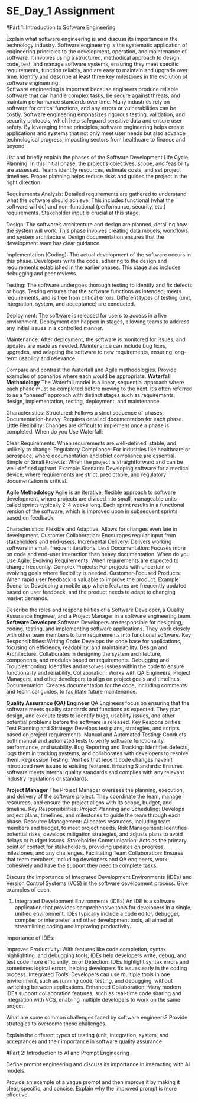 # SE_Day_1 Assignment
#Part 1: Introduction to Software Engineering

Explain what software engineering is and discuss its importance in the technology industry. 
Software engineering is the systematic application of engineering principles to the development, operation, and maintenance of software.
It involves using a structured, methodical approach to design, code, test, and manage software systems, ensuring they meet specific requirements,
function reliably, and are easy to maintain and upgrade over time. Identify and describe at least three key milestones in the evolution of software engineering.  
Software engineering is important because engineers produce reliable software that can handle complex tasks, be secure against threats, and maintain performance standards over time.
Many industries rely on software for critical functions, and any errors or vulnerabilities can be costly. Software engineering emphasizes rigorous testing, validation, 
and security protocols, which help safeguard sensitive data and ensure user safety. By leveraging these principles, software engineering helps create applications and systems 
that not only meet user needs but also advance technological progress, impacting sectors from healthcare to finance and beyond.

List and briefly explain the phases of the Software Development Life Cycle.
Planning: In this initial phase, the project’s objectives, scope, and feasibility are assessed. Teams identify resources, estimate costs, 
and set project timelines. Proper planning helps reduce risks and guides the project in the right direction.

Requirements Analysis: Detailed requirements are gathered to understand what the software should achieve. This includes functional (what the software will do) 
and non-functional (performance, security, etc.) requirements. Stakeholder input is crucial at this stage.

Design: The software’s architecture and design are planned, detailing how the system will work. This phase involves creating data models, workflows,
and system architecture. Design documentation ensures that the development team has clear guidance.

Implementation (Coding): The actual development of the software occurs in this phase. Developers write the code, adhering to the design and
requirements established in the earlier phases. This stage also includes debugging and peer reviews.

Testing: The software undergoes thorough testing to identify and fix defects or bugs. Testing ensures that the software functions as intended,
meets requirements, and is free from critical errors. Different types of testing (unit, integration, system, and acceptance) are conducted.

Deployment: The software is released for users to access in a live environment. Deployment can happen in stages,
allowing teams to address any initial issues in a controlled manner.

Maintenance: After deployment, the software is monitored for issues, and updates are made as needed. Maintenance can include bug fixes,
upgrades, and adapting the software to new requirements, ensuring long-term usability and relevance.


Compare and contrast the Waterfall and Agile methodologies. Provide examples of scenarios where each would be appropriate.
**Waterfall Methodology**
The Waterfall model is a linear, sequential approach where each phase must be completed before moving to the next. It’s often referred to as 
a “phased” approach with distinct stages such as requirements, design, implementation, testing, deployment, and maintenance.

Characteristics:
Structured: Follows a strict sequence of phases.
Documentation-heavy: Requires detailed documentation for each phase.
Little Flexibility: Changes are difficult to implement once a phase is completed.
When do you Use Waterfall:

Clear Requirements: When requirements are well-defined, stable, and unlikely to change.
Regulatory Compliance: For industries like healthcare or aerospace, where documentation and strict compliance are essential.
Simple or Small Projects: When the project is straightforward and can be well-defined upfront.
Example Scenario: Developing software for a medical device, where requirements are strict, predictable, and regulatory documentation is critical.

**Agile Methodology**
Agile is an iterative, flexible approach to software development, where projects are divided into small, manageable units called sprints typically 2-4 weeks long.
Each sprint results in a functional version of the software, which is improved upon in subsequent sprints based on feedback.

Characteristics:
Flexible and Adaptive: Allows for changes even late in development.
Customer Collaboration: Encourages regular input from stakeholders and end-users.
Incremental Delivery: Delivers working software in small, frequent iterations.
Less Documentation: Focuses more on code and end-user interaction than heavy documentation.
When do you Use Agile:
Evolving Requirements: When requirements are expected to change frequently.
Complex Projects: For projects with uncertain or evolving goals where flexibility is needed.
Customer-Focused Products: When rapid user feedback is valuable to improve the product.
Example Scenario: Developing a mobile app where features are frequently updated based on user feedback, and the product needs to adapt to changing market demands.

Describe the roles and responsibilities of a Software Developer, a Quality Assurance Engineer, and a Project Manager in a software engineering team.
**Software Developer**
Software Developers are responsible for designing, coding, testing, and implementing software applications.
They work closely with other team members to turn requirements into functional software.
Key Responsibilities:
Writing Code: Develops the code base for applications, focusing on efficiency, readability, and maintainability.
Design and Architecture: Collaborates in designing the system architecture, components, and modules based on requirements.
Debugging and Troubleshooting: Identifies and resolves issues within the code to ensure functionality and reliability.
Collaboration: Works with QA Engineers, Project Managers, and other developers to align on project goals and timelines.
Documentation: Creates documentation for the code, including comments and technical guides, to facilitate future maintenance.

 **Quality Assurance (QA) Engineer**
QA Engineers focus on ensuring that the software meets quality standards and functions as expected. They plan, design, and execute tests to identify bugs,
usability issues, and other potential problems before the software is released.
Key Responsibilities:
Test Planning and Strategy: Develops test plans, strategies, and scripts based on project requirements.
Manual and Automated Testing: Conducts both manual and automated tests to verify software functionality, performance, and usability.
Bug Reporting and Tracking: Identifies defects, logs them in tracking systems, and collaborates with developers to resolve them.
Regression Testing: Verifies that recent code changes haven’t introduced new issues to existing features.
Ensuring Standards: Ensures software meets internal quality standards and complies with any relevant industry regulations or standards.

**Project Manager**
The Project Manager oversees the planning, execution, and delivery of the software project. They coordinate the team, manage resources,
and ensure the project aligns with its scope, budget, and timeline.
Key Responsibilities:
Project Planning and Scheduling: Develops project plans, timelines, and milestones to guide the team through each phase.
Resource Management: Allocates resources, including team members and budget, to meet project needs.
Risk Management: Identifies potential risks, develops mitigation strategies, and adjusts plans to avoid delays or budget issues.
Stakeholder Communication: Acts as the primary point of contact for stakeholders, providing updates on progress, milestones, and any challenges.
Facilitating Team Collaboration: Ensures that team members, including developers and QA engineers, work cohesively and have the support they need to complete tasks.


Discuss the importance of Integrated Development Environments (IDEs) and Version Control Systems (VCS) in the software development process. Give examples of each.
1. Integrated Development Environments (IDEs)
An IDE is a software application that provides comprehensive tools for developers in a single, unified environment. IDEs typically include a code editor, debugger,
compiler or interpreter, and other development tools, all aimed at streamlining coding and improving productivity.

Importance of IDEs:

Improves Productivity: With features like code completion, syntax highlighting, and debugging tools, IDEs help developers write, debug, and test code more efficiently.
Error Detection: IDEs highlight syntax errors and sometimes logical errors, helping developers fix issues early in the coding process.
Integrated Tools: Developers can use multiple tools in one environment, such as running code, testing, and debugging, without switching between applications.
Enhanced Collaboration: Many modern IDEs support collaboration features, such as real-time code sharing and integration with VCS, enabling multiple developers to work on the same project.


What are some common challenges faced by software engineers? Provide strategies to overcome these challenges.

Explain the different types of testing (unit, integration, system, and acceptance) and their importance in software quality assurance.

#Part 2: Introduction to AI and Prompt Engineering

Define prompt engineering and discuss its importance in interacting with AI models.

Provide an example of a vague prompt and then improve it by making it clear, specific, and concise. Explain why the improved prompt is more effective.
